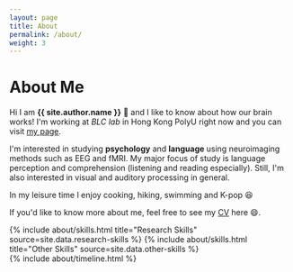 ```yaml
---
layout: page
title: About
permalink: /about/
weight: 3
---
```


# **About Me**

Hi I am **{{ site.author.name }}** :wave: and I like to know about how our brain works! I'm working at *BLC lab* in Hong Kong PolyU right now and you can visit [my page](https://blclab.org/xinyi-ye/). 

I'm interested in studying **psychology** and **language** using neuroimaging methods such as EEG and fMRI. My major focus of study is language perception and comprehension (listening and reading especially). Still, I'm also interested in visual and auditory processing in general.

In my leisure time I enjoy cooking, hiking, swimming and K-pop :laughing:

If you'd like to know more about me, feel free to see my [CV](https://github.com/alexxyye/alexxyye.github.io/blob/main/docs/CV221011.pdf) here :smile:.


<div class="row">
{% include about/skills.html title="Research Skills" source=site.data.research-skills %}
{% include about/skills.html title="Other Skills" source=site.data.other-skills %}
</div>

<div class="row">
{% include about/timeline.html %}
</div>